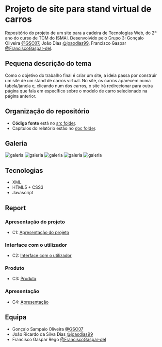 # Projeto de site para stand virtual de carros

Repositório do projeto de um site para a cadeira de Tecnologias Web, do 2º ano do curso de TCM do ISMAI. Desenvolvido pelo Grupo 3: Gonçalo Oliveira [@GSO07](https://github.com/GSO07), João Dias [@joaodias99](https://github.com/joaodias99), Francisco Gaspar [@FranciscoGaspar-del](https://github.com/FranciscoGaspar-del).

## Pequena descrição do tema

Como o objetivo do trabalho final é criar um site, a ideia passa por construir um site de um stand de carros virtual. No site, os carros aparecem numa tabela/janela e, clicando num dos carros, o site irá redirecionar para outra página que fala em específico sobre o modelo de carro selecionado na página anterior.

## Organização do repositório

* **Código fonte** está no [src folder](https://github.com/TW-G03/TrabalhoFinal/tree/main/src).
* Capítulos do relatório estão no [doc folder](https://github.com/TW-G03/TrabalhoFinal/tree/main/doc).

## Galeria

![galeria](https://i.imgur.com/eMjwtTo.png)
![galeria](https://i.imgur.com/aiH9Q5h.png)
![galeria](https://i.imgur.com/SlwPSHh.png)
![galeria](https://i.imgur.com/QygSwCE.png)
![galeria](https://i.imgur.com/Ql6sgb6.png)

## Tecnologias

* XML
* HTML5 + CSS3
* Javascript

## Report

### Apresentação do projeto
* C1: [Apresentação do projeto](doc/c1.md)
### Interface com o utilizador 
* C2: [Interface com o utilizador](doc/c2.md)
### Produto
* C3: [Produto](doc/c3.md)
### Apresentação
* C4: [Apresentação](doc/c4.md)

## Equipa
* Gonçalo Sampaio Oliveira [@GSO07](https://github.com/GSO07)
* João Ricardo da Silva Dias [@joaodias99](https://github.com/joaodias99)
* Francisco Gaspar Rego [@FranciscoGaspar-del](https://github.com/FranciscoGaspar-del)
